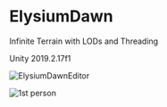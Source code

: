 # ElysiumDawn
Infinite Terrain with LODs and Threading

Unity 2019.2.17f1

![ElysiumDawnEditor](https://user-images.githubusercontent.com/60736526/74043100-12bf4300-49c9-11ea-83e7-23c7f7b93edb.jpg)

![1st person](https://user-images.githubusercontent.com/60736526/74575445-43821800-4f87-11ea-8cdc-5508bde5c368.jpg)
